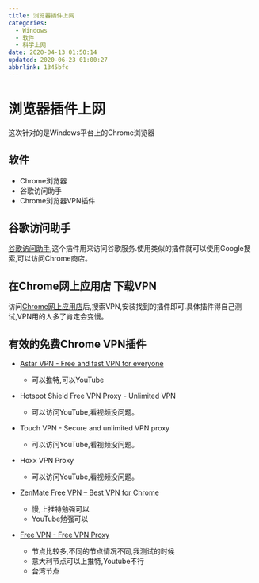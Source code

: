 ```yaml
---
title: 浏览器插件上网
categories: 
  - Windows
  - 软件
  - 科学上网
date: 2020-04-13 01:50:14
updated: 2020-06-23 01:00:27
abbrlink: 1345bfc
---
```

# 浏览器插件上网
这次针对的是Windows平台上的Chrome浏览器
## 软件
- Chrome浏览器
- 谷歌访问助手
- Chrome浏览器VPN插件

## 谷歌访问助手
[谷歌访问助手](http://googlehelper.net/),这个插件用来访问谷歌服务.使用类似的插件就可以使用Google搜索,可以访问Chrome商店。

## 在Chrome网上应用店 下载VPN
访问[Chrome网上应用店](https://chrome.google.com/webstore?utm_source=chrome-ntp-icon)后,搜索VPN,安装找到的插件即可.具体插件得自己测试,VPN用的人多了肯定会变慢。

## 有效的免费Chrome VPN插件
- [Astar VPN - Free and fast VPN for everyone](https://chrome.google.com/webstore/detail/astar-vpn-free-and-fast-v/jajilbjjinjmgcibalaakngmkilboobh)
  - 可以推特,可以YouTube
- Hotspot Shield Free VPN Proxy - Unlimited VPN
  - 可以访问YouTube,看视频没问题。
- Touch VPN - Secure and unlimited VPN proxy
  - 可以访问YouTube,看视频没问题。
- Hoxx VPN Proxy
  - 可以访问YouTube,看视频没问题。
- [ZenMate Free VPN – Best VPN for Chrome](https://chrome.google.com/webstore/detail/zenmate-free-vpn%E2%80%93best-vpn/fdcgdnkidjaadafnichfpabhfomcebme)
  - 慢,上推特勉强可以
  - YouTube勉强可以
- [Free VPN - Free VPN Proxy](https://chrome.google.com/webstore/detail/primevpn-unlimited-vpn-se/akkbkhnikoeojlhiiomohpdnkhbkhieh)
  - 节点比较多,不同的节点情况不同,我测试的时候
  - 意大利节点可以上推特,Youtube不行
  - 台湾节点



  <!-- LiangGeManTou@protonmail.com   LiangGeManTou_2019 -->
